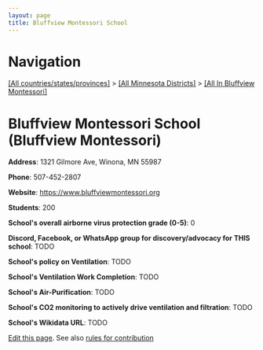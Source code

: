 ```yaml
---
layout: page
title: Bluffview Montessori School
---
```

# Navigation

[[All countries/states/provinces]](../../..) > [[All Minnesota Districts]](../..) > [[All In Bluffview Montessori]](..)

# Bluffview Montessori School (Bluffview Montessori)

**Address**: 1321 Gilmore Ave, Winona, MN 55987

**Phone**: 507-452-2807

**Website**: <https://www.bluffviewmontessori.org>

**Students**: 200

**School's overall airborne virus protection grade (0-5)**: 0

**Discord, Facebook, or WhatsApp group for discovery/advocacy for THIS school**: TODO

**School's policy on Ventilation**: TODO

**School's Ventilation Work Completion**: TODO

**School's Air-Purification**: TODO

**School's CO2 monitoring to actively drive ventilation and filtration**: TODO

**School's Wikidata URL**: TODO


[Edit this page](https://github.com/ventilate-schools/MN/edit/main/./Bluffview_Montessori/Bluffview_Montessori_School.md). See also [rules for contribution](../../../contribution-rules/)